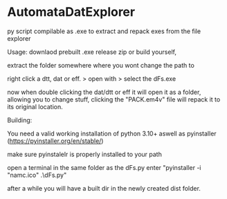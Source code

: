 # AutomataDatExplorer
py script compilable as .exe to extract and repack exes from the file explorer


Usage:
downlaod prebuilt .exe release zip or build yourself,

extract the folder somewhere where you wont change the path to 

right click a dtt, dat or eff. > open with > select the dFs.exe 

now when double clicking the dat/dtt or eff it will open it as a folder, allowing you to change stuff, clicking the "PACK.em4v" file will repack it to its original location.

Building:

You need a valid working installation of python 3.10+ aswell as pyinstaller (https://pyinstaller.org/en/stable/)

make sure pyinstalelr is properly installed to your path

open a terminal in the same folder as the dFs.py enter "pyinstaller -i "namc.ico" .\dFs.py"

after a while you will have a built dir in the newly created dist folder.
